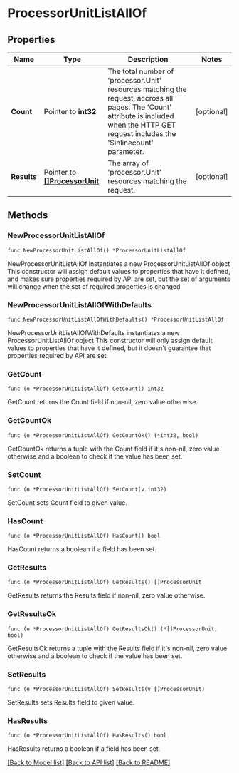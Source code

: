 # ProcessorUnitListAllOf

## Properties

Name | Type | Description | Notes
------------ | ------------- | ------------- | -------------
**Count** | Pointer to **int32** | The total number of &#39;processor.Unit&#39; resources matching the request, accross all pages. The &#39;Count&#39; attribute is included when the HTTP GET request includes the &#39;$inlinecount&#39; parameter. | [optional] 
**Results** | Pointer to [**[]ProcessorUnit**](processor.Unit.md) | The array of &#39;processor.Unit&#39; resources matching the request. | [optional] 

## Methods

### NewProcessorUnitListAllOf

`func NewProcessorUnitListAllOf() *ProcessorUnitListAllOf`

NewProcessorUnitListAllOf instantiates a new ProcessorUnitListAllOf object
This constructor will assign default values to properties that have it defined,
and makes sure properties required by API are set, but the set of arguments
will change when the set of required properties is changed

### NewProcessorUnitListAllOfWithDefaults

`func NewProcessorUnitListAllOfWithDefaults() *ProcessorUnitListAllOf`

NewProcessorUnitListAllOfWithDefaults instantiates a new ProcessorUnitListAllOf object
This constructor will only assign default values to properties that have it defined,
but it doesn't guarantee that properties required by API are set

### GetCount

`func (o *ProcessorUnitListAllOf) GetCount() int32`

GetCount returns the Count field if non-nil, zero value otherwise.

### GetCountOk

`func (o *ProcessorUnitListAllOf) GetCountOk() (*int32, bool)`

GetCountOk returns a tuple with the Count field if it's non-nil, zero value otherwise
and a boolean to check if the value has been set.

### SetCount

`func (o *ProcessorUnitListAllOf) SetCount(v int32)`

SetCount sets Count field to given value.

### HasCount

`func (o *ProcessorUnitListAllOf) HasCount() bool`

HasCount returns a boolean if a field has been set.

### GetResults

`func (o *ProcessorUnitListAllOf) GetResults() []ProcessorUnit`

GetResults returns the Results field if non-nil, zero value otherwise.

### GetResultsOk

`func (o *ProcessorUnitListAllOf) GetResultsOk() (*[]ProcessorUnit, bool)`

GetResultsOk returns a tuple with the Results field if it's non-nil, zero value otherwise
and a boolean to check if the value has been set.

### SetResults

`func (o *ProcessorUnitListAllOf) SetResults(v []ProcessorUnit)`

SetResults sets Results field to given value.

### HasResults

`func (o *ProcessorUnitListAllOf) HasResults() bool`

HasResults returns a boolean if a field has been set.


[[Back to Model list]](../README.md#documentation-for-models) [[Back to API list]](../README.md#documentation-for-api-endpoints) [[Back to README]](../README.md)


